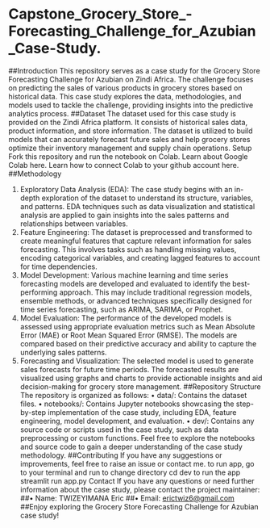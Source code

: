 # Capstone_Grocery_Store_-Forecasting_Challenge_for_Azubian_Case-Study.
##Introduction
This repository serves as a case study for the Grocery Store Forecasting Challenge for Azubian on Zindi Africa. The challenge focuses on predicting the sales of various products in grocery stores based on historical data. This case study explores the data, methodologies, and models used to tackle the challenge, providing insights into the predictive analytics process.
##Dataset
The dataset used for this case study is provided on the Zindi Africa platform. It consists of historical sales data, product information, and store information. The dataset is utilized to build models that can accurately forecast future sales and help grocery stores optimize their inventory management and supply chain operations.
Setup
Fork this repository and run the notebook on Colab.
Learn about Google Colab here. Learn how to connect Colab to your github account here.
##Methodology
1.	Exploratory Data Analysis (EDA): The case study begins with an in-depth exploration of the dataset to understand its structure, variables, and patterns. EDA techniques such as data visualization and statistical analysis are applied to gain insights into the sales patterns and relationships between variables.
2.	Feature Engineering: The dataset is preprocessed and transformed to create meaningful features that capture relevant information for sales forecasting. This involves tasks such as handling missing values, encoding categorical variables, and creating lagged features to account for time dependencies.
3.	Model Development: Various machine learning and time series forecasting models are developed and evaluated to identify the best-performing approach. This may include traditional regression models, ensemble methods, or advanced techniques specifically designed for time series forecasting, such as ARIMA, SARIMA, or Prophet.
4.	Model Evaluation: The performance of the developed models is assessed using appropriate evaluation metrics such as Mean Absolute Error (MAE) or Root Mean Squared Error (RMSE). The models are compared based on their predictive accuracy and ability to capture the underlying sales patterns.
5.	Forecasting and Visualization: The selected model is used to generate sales forecasts for future time periods. The forecasted results are visualized using graphs and charts to provide actionable insights and aid decision-making for grocery store management.
##Repository Structure
The repository is organized as follows:
•	data/: Contains the dataset files.
•	notebooks/: Contains Jupyter notebooks showcasing the step-by-step implementation of the case study, including EDA, feature engineering, model development, and evaluation.
•	dev/: Contains any source code or scripts used in the case study, such as data preprocessing or custom functions.
Feel free to explore the notebooks and source code to gain a deeper understanding of the case study methodology.
##Contributing
If you have any suggestions or improvements, feel free to raise an issue or contact me.
to run app, go to your terminal and run
to change directory
cd dev
to run the app
streamlit run app.py
Contact
If you have any questions or need further information about the case study, please contact the project maintainer:
##•	Name: TWIZEYIMANA Eric
##•	Email: erictwiz6@gmail.com   
##Enjoy exploring the Grocery Store Forecasting Challenge for Azubian case study!

